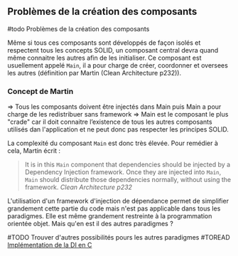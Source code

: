 ## Problèmes de la création des composants
#todo Problèmes de la création des composants

Même si tous ces composants sont développés de façon isolés et respectent tous les concepts SOLID, un composant central devra quand même connaitre les autres afin de les initialiser. Ce composant est usuellement appelé `Main`, il a pour charge de créer, coordonner et oversees les autres (définition par Martin (Clean Architecture p232)).

### Concept de Martin
=> Tous les composants doivent être injectés dans Main puis Main a pour charge de les redistribuer sans framework
=> Main est le composant le plus "crade" car il doit connaitre l’existence de tous les autres composants utilisés dan l'application et ne peut donc pas respecter les principes SOLID.

La complexité du composant `Main` est donc très élevée. Pour remédier à cela, Martin écrit :
> It is in this `Main` component that dependencies should be injected by a Dependency Injection framework. Once they are injected into `Main`, `Main` should distribute those dependencies normally, without using the framework.
*Clean Architecture p232*

L'utilisation d'un framework d'injection de dépendance permet de simplifier grandement cette partie du code mais n'est pas applicable dans tous les paradigmes. Elle est même grandement restreinte à la programmation orientée objet. Mais qu'en est il des autres paradigmes ? 

#TODO Trouver d'autres possibilités pours les autres paradigmes
#TOREAD [Implémentation de la DI en C](https://devmethodologies.blogspot.com/2012/07/dependency-injection.html)
